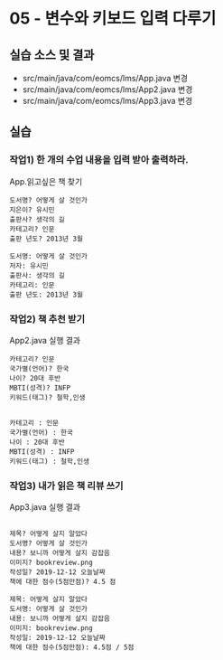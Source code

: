 # 05 - 변수와 키보드 입력 다루기

## 실습 소스 및 결과

- src/main/java/com/eomcs/lms/App.java 변경
- src/main/java/com/eomcs/lms/App2.java 변경
- src/main/java/com/eomcs/lms/App3.java 변경

## 실습

### 작업1) 한 개의 수업 내용을 입력 받아 출력하라.

App.읽고싶은 책 찾기

```
도서명? 어떻게 살 것인가
지은이? 유시민
출판사? 생각의 길
카테고리? 인문
출판 년도? 2013년 3월

도서명: 어떻게 살 것인가
저자: 유시민
출판사: 생각의 길
카테고리: 인문
출판 년도: 2013년 3월

```

### 작업2) 책 추천 받기 

App2.java 실행 결과

```
카테고리? 인문
국가별(언어)? 한국
나이? 20대 후반
MBTI(성격)? INFP
키워드(태그)? 철학,인생


카테고리 : 인문
국가별(언어) : 한국
나이 : 20대 후반
MBTI(성격) : INFP
키워드(태그) : 철학,인생

```

### 작업3) 내가 읽은 책 리뷰 쓰기

App3.java 실행 결과

```

제목? 어떻게 살지 알았다
도서명? 어떻게 살 것인가
내용? 보니까 어떻게 살지 감잡음
이미지? bookreview.png
작성일? 2019-12-12 오늘날짜
책에 대한 점수(5점만점)? 4.5 점

제목: 어떻게 살지 알았다
도서명: 어떻게 살 것인가
내용: 보니까 어떻게 살지 감잡음
이미지: bookreview.png
작성일: 2019-12-12 오늘날짜
책에 대한 점수(5점만점): 4.5점 / 5점

```
